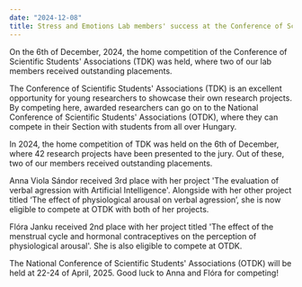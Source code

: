 ```yaml
---
date: "2024-12-08"
title: Stress and Emotions Lab members' success at the Conference of Scientific Students’ Associations (TDK)
---
```


On the 6th of December, 2024, the home competition of the Conference of Scientific Students' Associations (TDK) was held, where two of our lab members received outstanding placements.

<!--more-->

The Conference of Scientific Students' Associations (TDK) is an excellent opportunity for young researchers to showcase their own research projects. By competing here, awarded researchers can go on to the National Conference of Scientific Students' Associations (OTDK), where they can compete in their Section with students from all over Hungary.

In 2024, the home competition of TDK was held on the 6th of December, where 42 research projects have been presented to the jury. Out of these, two of our members received outstanding placements.

Anna Viola Sándor received 3rd place with her project 'The evaluation of verbal agression with Artificial Intelligence'. Alongside with her other project titled ‘The effect of physiological arousal on verbal agression’, she is now eligible to compete at OTDK with both of her projects.

Flóra Janku received 2nd place with her project titled 'The effect of the menstrual cycle and hormonal contraceptives on the perception of physiological arousal'. She is also eligible to compete at OTDK.

The National Conference of Scientific Students' Associations (OTDK) will be held at 22-24 of April, 2025. Good luck to Anna and Flóra for competing!
